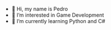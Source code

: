- 👋 Hi, my name is Pedro
- 👀 I’m interested in Game Development
- 🌱 I’m currently learning Python and C#

